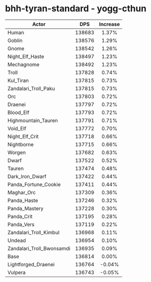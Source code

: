 # bhh-tyran-standard - yogg-cthun
| Actor | DPS | Increase |
|---|:---:|:---:|
|Human|138683|1.37%|
|Goblin|138576|1.29%|
|Gnome|138542|1.26%|
|Night_Elf_Haste|138497|1.23%|
|Mechagnome|138492|1.23%|
|Troll|137828|0.74%|
|Kul_Tiran|137815|0.73%|
|Zandalari_Troll_Paku|137815|0.73%|
|Orc|137803|0.72%|
|Draenei|137797|0.72%|
|Blood_Elf|137793|0.72%|
|Highmountain_Tauren|137791|0.71%|
|Void_Elf|137772|0.70%|
|Night_Elf_Crit|137718|0.66%|
|Nightborne|137715|0.66%|
|Worgen|137682|0.63%|
|Dwarf|137522|0.52%|
|Tauren|137474|0.48%|
|Dark_Iron_Dwarf|137422|0.44%|
|Panda_Fortune_Cookie|137411|0.44%|
|Maghar_Orc|137309|0.36%|
|Panda_Haste|137246|0.32%|
|Panda_Mastery|137228|0.30%|
|Panda_Crit|137195|0.28%|
|Panda_Vers|137119|0.22%|
|Zandalari_Troll_Kimbul|136968|0.11%|
|Undead|136954|0.10%|
|Zandalari_Troll_Bwonsamdi|136935|0.09%|
|Base|136814|0.00%|
|Lightforged_Draenei|136764|-0.04%|
|Vulpera|136743|-0.05%|
